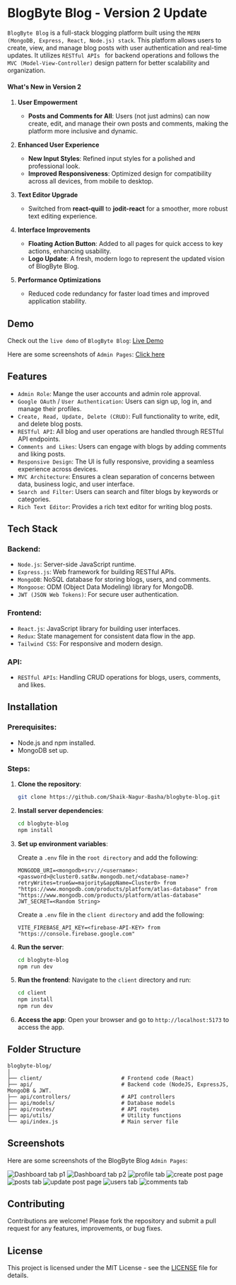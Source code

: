 # BlogByte Blog - Version 2 Update

`BlogByte Blog` is a full-stack blogging platform built using the `MERN (MongoDB, Express, React, Node.js) stack`. This platform allows users to create, view, and manage blog posts with user authentication and real-time updates. It utilizes `RESTful APIs ` for backend operations and follows the `MVC (Model-View-Controller)` design pattern for better scalability and organization.

#### **What's New in Version 2**  

1. **User Empowerment**  
   - **Posts and Comments for All**: Users (not just admins) can now create, edit, and manage their own posts and comments, making the platform more inclusive and dynamic.  

2. **Enhanced User Experience**  
   - **New Input Styles**: Refined input styles for a polished and professional look.  
   - **Improved Responsiveness**: Optimized design for compatibility across all devices, from mobile to desktop.  

3. **Text Editor Upgrade**  
   - Switched from **react-quill** to **jodit-react** for a smoother, more robust text editing experience.  

4. **Interface Improvements**  
   - **Floating Action Button**: Added to all pages for quick access to key actions, enhancing usability.  
   - **Logo Update**: A fresh, modern logo to represent the updated vision of BlogByte Blog.  

5. **Performance Optimizations**  
   - Reduced code redundancy for faster load times and improved application stability.  

## Demo

Check out the `live demo` of `BlogByte Blog`: [Live Demo](https://blogbyte-blog.onrender.com)

Here are some screenshots of `Admin Pages`: [Click here](https://github.com/Shaik-Nagur-Basha/BlogByte-Blog/tree/main/README.md#screenshots)

## Features

- `Admin Role`: Mange the user accounts and admin role approval.
- `Google OAuth` / `User Authentication`: Users can sign up, log in, and manage their profiles.
- `Create, Read, Update, Delete (CRUD)`: Full functionality to write, edit, and delete blog posts.
- `RESTful API`: All blog and user operations are handled through RESTful API endpoints.
- `Comments and Likes`: Users can engage with blogs by adding comments and liking posts.
- `Responsive Design`: The UI is fully responsive, providing a seamless experience across devices.
- `MVC Architecture`: Ensures a clean separation of concerns between data, business logic, and user interface.
- `Search and Filter`: Users can search and filter blogs by keywords or categories.
- `Rich Text Editor`: Provides a rich text editor for writing blog posts.

## Tech Stack

### Backend:
- `Node.js`: Server-side JavaScript runtime.
- `Express.js`: Web framework for building RESTful APIs.
- `MongoDB`: NoSQL database for storing blogs, users, and comments.
- `Mongoose`: ODM (Object Data Modeling) library for MongoDB.
- `JWT (JSON Web Tokens)`: For secure user authentication.

### Frontend:
- `React.js`: JavaScript library for building user interfaces.
- `Redux`: State management for consistent data flow in the app.
- `Tailwind CSS`: For responsive and modern design.

### API:
- `RESTful APIs`: Handling CRUD operations for blogs, users, comments, and likes.

## Installation

### Prerequisites:
- Node.js and npm installed.
- MongoDB set up.

### Steps:

1. **Clone the repository**:
   ```bash
   git clone https://github.com/Shaik-Nagur-Basha/blogbyte-blog.git
   ```

2. **Install server dependencies**:
   ```bash
   cd blogbyte-blog
   npm install
   ```

3. **Set up environment variables**:

   Create a `.env` file in the `root directory` and add the following:
   ```env
   MONGODB_URI=<mongodb+srv://<username>:<password>@cluster0.sat8w.mongodb.net/<database-name>?retryWrites=true&w=majority&appName=Cluster0> from "https://www.mongodb.com/products/platform/atlas-database" from "https://www.mongodb.com/products/platform/atlas-database"
   JWT_SECRET=<Random String>
   ```
   Create a `.env` file in the `client directory` and add the following:
   ```env
   VITE_FIREBASE_API_KEY=<firebase-API-KEY> from "https://console.firebase.google.com"
   ```

4. **Run the server**:
   ```bash
   cd blogbyte-blog
   npm run dev
   ```

5. **Run the frontend**:
   Navigate to the `client` directory and run:
   ```bash
   cd client
   npm install
   npm run dev
   ```
   
6. **Access the app**:
   Open your browser and go to `http://localhost:5173` to access the app.

## Folder Structure

```
blogbyte-blog/
│
├── client/                         # Frontend code (React)
├── api/                            # Backend code (NodeJS, ExpressJS, MongoDB & JWT.
├── api/controllers/                # API controllers
├── api/models/                     # Database models
├── api/routes/                     # API routes
├── api/utils/                      # Utility functions
└── api/index.js                    # Main server file
```

## Screenshots
Here are some screenshots of the BlogByte Blog `Admin Pages`:

![Dashboard tab p1](https://github.com/user-attachments/assets/982ecb3a-0b28-4fdc-a9c7-1c2787ebbe37)
![Dashboard tab p2](https://github.com/user-attachments/assets/eff6015b-7adf-48bb-a82f-6aac86126d33)
![profile tab](https://github.com/user-attachments/assets/7f196a6c-0c33-48f6-9173-885de7bf6654)
![create post page](https://github.com/user-attachments/assets/6ddca256-3293-467c-aa8e-9579c76be732)
![posts tab](https://github.com/user-attachments/assets/af59da62-de1d-4cda-a039-9c366300cbcf)
![update post page](https://github.com/user-attachments/assets/a1119ed2-f04a-44f7-8ffd-3b43aa389e9c)
![users tab](https://github.com/user-attachments/assets/5c44f32c-3a4a-4abd-8192-d8eef483a80d)
![comments tab](https://github.com/user-attachments/assets/907cb2ad-38af-4024-838d-ea224bd6c813)


## Contributing

Contributions are welcome! Please fork the repository and submit a pull request for any features, improvements, or bug fixes.

## License

This project is licensed under the MIT License - see the [LICENSE](LICENSE) file for details.
